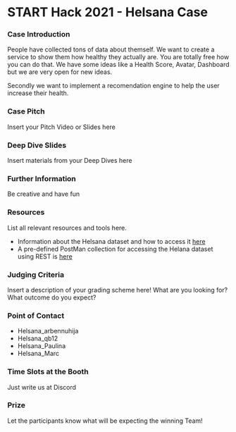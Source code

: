 # START Hack 2021 - Helsana Case

### Case Introduction
People have collected tons of data about themself. We want to create a service to show them how healthy they actually are. You are totally free how you can do that. We have some ideas like a Health Score, Avatar, Dashboard but we are very open for new ideas.

Secondly we want to implement a recomendation engine to help the user increase their health.

### Case Pitch
Insert your Pitch Video or Slides here

### Deep Dive Slides
Insert materials from your Deep Dives here

### Further Information
Be creative and have fun

### Resources
List all relevant resources and tools here.

* Information about the Helsana dataset and how to access it [here](HELSANA_DATASET_AND_ACCESS.md)
* A pre-defined PostMan collection for accessing the Helana dataset using REST is [here](HelsanaHack.postman_collection.json)

### Judging Criteria
Insert a description of your grading scheme here! What are you looking for? What outcome do you expect?

### Point of Contact
* Helsana_arbennuhija
* Helsana_qb12
* Helsana_Paulina
* Helsana_Marc

### Time Slots at the Booth
Just write us at Discord

### Prize
Let the participants know what will be expecting the winning Team!
